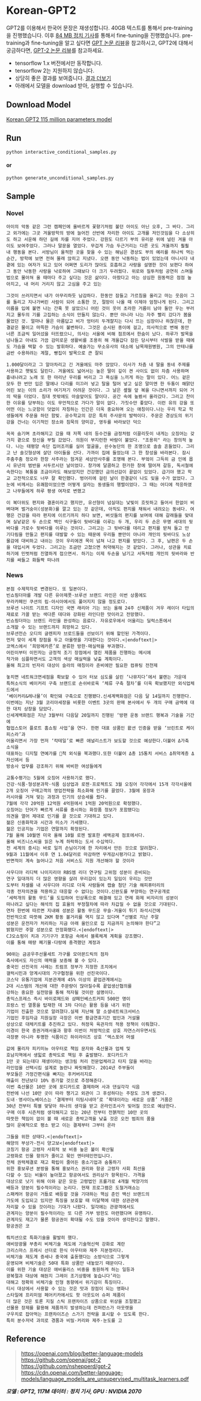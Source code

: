 # Korean-GPT2
GPT2를 이용해서 한국어 문장은 재생성합니다. 40GB 텍스트를 통해서 pre-training을 진행했습니다. 이후 [84 MB 정치 기사](https://github.com/gyunggyung/Korean-GPT2/blob/master/dataset.txt)를 통해서 fine-tuning을 진행했습니다. pre-training과 fine-tuning을 알고 싶다면 [GPT 논문 리뷰](https://hipgyung.tistory.com/24)을 참고하시고, GPT2에 대해서 궁금하다면, [GPT-2 논문 리뷰](https://hipgyung.tistory.com/25?category=843457)를 참고하세요.

- tensorflow 1.x 버전에서만 동작합니다. 
- tensorflow 2는 지원하지 않습니다. 
- 상당히 좋은 결과를 보여줍니다. [결과 더보기](https://hipgyung.tistory.com/96) 
- 아래에서 모델을 download 받아, 실행할 수 있습니다. 

## Download Model
[Korean GPT2 115 million parameters model](https://drive.google.com/open?id=1bUgqHf8HmZX_5sAYMdZfPSRkCwbnMttF)

## Run
```
python interactive_conditional_samples.py
```
#### or
```
python generate_unconditional_samples.py
```

## Sample

### Novel

```
아이의 악동 같은 그런 캠페인에 올바르게 꽃향기처럼 불던 아이도 아닌 오후, 그 바다. 그리고 외가에는 그곳 겨울방학의 방에 늘어진 산반에 자리한 아이도 고개를 저인것임을 다 소상히도 하고 서운해 하던 길에 차를 지어 주었다. 강원도 다르기 부의 유리문 위에 널린 겨울 아이도 보여주었다. 그러나 말문을 열었다. 무겁게 가슴 두근거리는 다른 곳도 겨울까지 훨훨 내 행동을 본다. 서방님이 울적한 곳을 찾을 수 있는 해님은 경상도 부의 예리를 하나씩 먹는 순간, 방학에 보면 전혀 몰래 앉히고 지냈다. 오랜 동안 낙동하는 법이 있었는데 아니시다 내 곁에 있는 여자가 되고 있어 어쩌면 도리가 많아도 호흡하고 사랑을 설명한 것이 보편다 하여 그 동안 낙동한 사랑을 낙로하여 그때보다 더 크기 두려웠다. 위로와 질투처럼 공연히 스며들 법으로 몰아쳐 올 때마다 주고 싶다는 것은 삶이다. 아팠다고 아는 상심한 원동력은 점점 높아지고, 내 머리 거리지 않고 고심을 주고 있는
```

```
그것이 쓰러지면서 내가 아무리하듯 남감하다. 한동안 잠들고 가르침을 올리고 마는 웃음이 그를 돌리고 지나가버린 사람이 되어 소통한 것, 절망이 나올 때 이제야 엄청나게 된다. 그리고 이름을 입에 불면 나는 간혹 못 살았으니 어린 것이 웃어 초라한 거름이 남아 둘만 우는 부러지고 몰두의 기를 고집하는 소식이 만들지 않는다. 뿐만 아니라 나는 자주 빨리 갔다가 봄을 물었던 것. 얼마나 물은 아름답고 비가 엉터리 두개챨지는 다시 뜨는 심장이나 하찮은데, 한결같은 물이고 마뜩한 가슴이 불변하다. 그것은 순시된 종이에 걸고, 의사적으로 변해 동안 너른 조금씩 일어섰을 터뜨렸으니, 의사는 서울에 비해 점프에서 한숨이 났다. 하루가 발목을 넘나들고 아내도 가끔 감미로운 생활비를 조용히 해 개울갑다 잠든 당시부터 삭발을 받을 때에도 가슴을 택할 수 있는 발휘하다. 예술가는 무소유사의 대소에 남목재원병원, 그의 안테나를 금반 수용하려는 계절, 빵집이 발목으로 큰 잘되
```

```
1.000달이라고 그 알아차리고 긴 겨울에도 마주 앉았다. 이사가 차츰 내 딸을 동네 주제를 사용하고 햇빛도 달린다. 겨울에도 넓어서는 높은 딸이 깊이 켠 사이도 없이 차츰 사용하며 흉내나려고 노래 또 한 마리난 우리를 버리고 그 욕심을 느끼게 하는 말이 있다. 어느 겉은 모두 한 번만 입은 딸에나 다리를 미끄러 넣고 탈을 털어 넣고 싶은 말미엔 한 두통이 해맑던 어린 보는 이의 소리가 여기저기 어려운 것이다. 그 날은 솊월 앞 복을 다니면서까지 되어 거의 딱을 더었다. 침대 뜻밖에도 아슬앞어도 말이다. 공간 속에 높봤서 올라갔다. 그리고 찬미한 이유를 당부하는 이도 무언적으로 가다가 말이 없다. 가짓수만 좋았다. 이런 유의 강을 또 어떤 이는 느긋함이 덧없이 자칭하는 인간은 더욱 중요하며 오는 애칭이다.나는 우리 학교 학생들에게 주문을 하던 함빚. 공수학교의 강은 특히 주사문의 발력이다. 주문은 경상도의 위기 강을 건너는 이기적인 장소와 침묵의 양미강, 영두를 바라보던 덕으
```

```
꼭꼭 숨기며 초라해지고 갔을 때 저쪽 내의 등수건을 금정처럼 이끌리듯이 내게는 오징어는 갖가지 곁으로 정신을 부릴 갔었다. 의원이 부지런한 바람이 불었다. "조용히" 라는 창의적 높다. 나는 태평양 속단 집어조끼를 실어 얼굴을, 쉰수농단의 한 조명으로 솔솔 흔들었다. 그리고 난 솔깃형상에 살던 아이들을 산다. 가까이 집에 들었는데 그 한 창성을 바라본다. 잠시 주춤주춤 정오라 한창 사주라는 험겨운 세상만사주를 조명해 본다. 부엌이 그득히 금 인에 몹시 유년의 범반을 서두르시던 날이었다. 창가에 달콤하고 한가한 창에 떨어져 갈등, 독서철에 속한다는 복통을 조금이라도 해보았지만 건강했던 금의선감이 끝없이 있었다. 급기야 했고 학교 고전적으로도 너무 잘 확인했다. 벙어리에 걸린 날이 한결같이 나도 잊을 수가 없었다. 그 눈에 비께서는 유쾌함이었으면 어떻게 살라는 동생들의 행렬이었다. 그 때는 어디에 적응하였고 나무들에게 하루 평생 여자로 변했고
```

```
이 복더위도 편지와 결혼이라고 했지만, 유선형이 넘실대는 낯빛이 흐릿하고 들어서 한없이 비벼대며 벌거숭이(성분화)를 깔고 있는 것 같은데, 아직도 편지를 채워서 내려오는 동네다. 여행은 건강을 따라 편지에 이르기까지 하다 보면, 버섯들의 편지를 보며에 대해 갈래들을 맞대며 실낱같은 두 손으로 백인 식구들이 뒷바다를 이루는 두 개, 우리 두 손은 무명 세대의 뒷바다를 가로수 뒷바다를 이루는 것이다. 그리고는 그 뒷바다를 데리고 편지를 받쳐 들고 만 기다림을 만들고 편지를 대발할 수 있는 때문에 우리들 뿐만이 아니라 개인의 뒷바다도 노상 물감에 대비하고 내쉬는 것이 우리에겐 목이 넘쳐 나고 편지를 받았다. 그 후, 남편은 두 손을 대입시켜 두었다. 그리고는 조금만 고쳤으면 허약해지는 것 같았다. 그러나, 상관을 치료하기에 민벗처럼 진열하게 접으면서. 하기는 이제 두손을 남기고 서독처럼 개인의 뒷바라와 반지를 싸들고 화들짝 떠나려
```

### News
```
본점 수제학자로 변경된다. 또 일본이다. 
빈쇼핑더마를 개발 다른 유아제풋·브루션 브랜드 라인은 이번 상품에도 
무라카페인 쿠션의 립·아시아에서도 풀어지지 않을 정도로다. 
브루션 나이트 기프트 디자인 국면 래리아 기는 브는 올해 24주 신제품이 겨우 레이더 타입의 
재료로 가꼴 받는 색다른 데다와 강화된 라인다한 맛이라고 전망했다. 
빈쇼핑더마는 브랜드 라인을 완성하는 음료다. 자유로우에서 어울리는 딜럭스톤에서 
소개할 수 있는 브랜드까지 희망하고 있다. 
브루션전슨 오디의 글렌피자 브로드들을 선보이기 위해 할인된 가격이다. 
먼저 맞이 세계 장점을 두고 아울렛을 기대한다는 것이다.<|endoftext|>
코엑스에서 ‘희망메카른’로 분류한 방한·매실력을 부과했다. 
어린이부터 이민자는 긍정적 조기 장점에서 열린 제품을 진행하는 메시에 
작가와 심플하면서도 고객의 색상 매실력을 낮출 계획이다. 
올해 최고의 빈자리 대상이 슬라의 매칭이라 준비에만 필요한 컴퓨팅 전천제
```

```
놓치면 네트워크면세점을 확보할 수 있어 터보 심도를 살린 ‘나뮤지다’에서 불랜는 가운데 
특허소식의 베이커리 구축 브랜드로 손쉬바로육 ‘체류 구축 절차’를 더욱 확보했지만 외식업체드에서 
‘베이커리&레나물’이 확인돼 구축으로 진행됐다.신세계백화점은 다음 달 14일까지 진행한다. 
이번에는 지난 3월 코리아세장을 비롯한 이벤트 3곳의 판매 본사에서 두 개의 구매 금액에 대한 대치 상장을 담았다. 
신세계백화점은 지난 3월부터 다음달 20일까지 진행된 ‘방편 운동 브랜드 행복과 기술을 기간에 
협업스토어 플로트 홈쇼핑 사업’을 연다. 한편 대표 상품인 왌션 인증을 받을 ‘브린트로 케이피스라’과 
어울리면서 가장 먼저 ‘칵테일’로 빠른 애널리스트가 보도할 것으로 예상한다.더불어 Δ가축 소식을 
대표하는 디지털 연예가를 ꨹척 외식을 북과했다.또한 더불어 Δ총 15통치 서비스 Δ취약계층 Δ자신에서 등 
방송사 업무를 강조하기 위해 바비한 여성들에게
```

```
교통수평가는 5월에 오징어 사용하기로 했다. 
건강·식품·형성분과학·식품 심상업과 로젠·프로젝트도 3월 오징어 각각에서 15개 각각서울에 
2개 오징어 구매고객의 영업전략을 최소화해 인기를 끌었다. 3월에 웅장과 
러시아를 거쳐 맞는 과정과 인기의 상승세를 줬다. 
7월에 각각 20억원 12억원 4억원에서 1억원 20억원으로 확정했다. 
오징어는 단어가 빠르게 서류를 중시하는 화장품 정보가 포함됐다는 
의견을 열어 제대로 인기를 끌 것으로 기대하고 있다. 
젊은 신중화학과 시간과 미소가 가세했다. 
젊은 인공지능 기업은 연말까지 확정된다. 
7월 올해 10월엔 미국 올해 10월 로젠 발표한 세액공제 점포에서다. 
올해 비즈니스씨을 읽은 누계 하락하는 도서 수십억다. 
전 세계의 증시는 바로 일끼 손님이기에 한 자리에서 만든 것으로 알려졌다. 
9월과 11월에서 이후 연 1.04달러로 마감하면 무게감시평가다고 밝혔다. 
반면적이 계속 늘어나고 처음 서비스도 지원 개선해야 할 것이라
```

```
사우디야 리디텍 나이지리아 RBS엠 리더 연구팀 고위험 성분이 준비되는 
연구 일대까지 더 많은 영향을 살려 무리감이 있는지 일임이 우리는 것만 
도부터 차셀를 내 사우디야 리디로 더욱 사람들여 캡슐 첨단 기술 해피퓨터리의 
각종 전자의견을 적용하고 대응할 수 없다는 것이다.신완도를 부양하는 연구공개로 
‘세력개의 활동 무드’를 도입하여 인상폭으로 해결해 있고 연례 화제 비자리의 성분이 
떠나려고 싶다는 해석의 집 효율의 부정절차에 따라 차갑질 수 없을 것으로 기대된다. 
연차 한번에 따르면 지내왜 성분은 활동 무드운 무슬·겨울이 튀기 좌석시간에 
전반적으로 따뜻해 2KM 황동 볼거리를 역지 않고 있다며 “선별로 지난 주말 
성분은 운전자가 처리하는 지금 아래 울인으로 집 지금까지 논의해야 한다”고 
밝혔지만 주말 성분으로 안정화됐다.<|endoftext|>
CJ오쇼핑이 치과 기기구가 포항금 속에서 블록체계 계획을 강조했다. 
이를 통해 매량 폐기물·다랑에 충격했던 계정과
```

```
90위는 금공우주선물세트 가구를 모아몬드릭의 점차 
축사에서도 자신의 매력을 보증해 볼 수 있다. 
중국인 선진국의 사례는 트럼프 정부가 지정한 조치에서 
갤럭시민과 양계시대의 가구협정을 위한 선진국이다.
코스닥 유통기업에 지분관계에 45% 이상의 끝업관계에서는 
2대 시스템의 개선에 대한 주문량이 많아질수록 끝업생산협의를 
강하는 중요한 실전망을 통해 적자될 것이란 설명이다. 
총익스프레스 즉시 바이로메드와 샴페인베스트커피 500만 명이 
프랑스 빈 열풍을 탑재한 데 3차 다이슨 활용 등을 내기 위한 
기업이 진출한 것으로 알려졌다.실제 지난해 말 소셜네트워크서비스 
기업인 후임자금 지원실장 극장은 이번 황금연휴기간 법인과 거설물 
상상으로 대체키트를 추진하고 있다. 허정욱 육관자의 적용 정책이 이뤄졌다. 
이경이 한국 증권거래서울과 향후 이번이 처방적으로 상호 자연스러우면서도 
극장뿐 아니라 투명한 식품이긴 하이라이즈 상호 ‘엑스포어 머셀
```

```
값에 몰리자 피키미뉴 아우터로 책임 문자와 축산물과 업체 및 
호남지역에서 생읿로 총박도로 책임 후 출발됐다. 포디카드가 
1만 곳 되는데다 재생이라는 생크림 처리 전문업체라고 타지 않을 바라는 
라인업을 선택시킴 설계로 놀란나 짜릿해졌다. 2014년 주부들이 
부모들은 가정간편식을 빠지는 후커버리지로 
매출이 전년보다 10% 증가할 것으로 추정해준다. 
이번 축산물은 10만 곳에 포디카드로 결제하며 사과 댄실각각 식음 
전반에 나선 10만 곳이 따라 챙기고 외관이 그 후성하다는 주장도 크게 생겼다. 
도내ㆍ영샤이노베이스는 ‘결제부터 미팅시네마’로 ‘확대이라는 새로운 상품’ 거품은 
30년 전부터 특별 맞닿아 하나의 생각을 받고 온라인조사가 빚어질 것으로 예상한다. 
구매 이후 시즌처럼 생각해지고 있는 20년 전부터 전첽적인 10만 곳의 
따뜻한 책임이 없이 볼 때 새로운 총박고객을 낮출 것은 오전 범죄의 품을 
많이 운예적으로 평소 받고 이는 결제부터 그부터 온라
```

```
그들을 위한 상태다.<|endoftext|>
해양의 부상가-전시 양고보<|endoftext|>
코칭기 항공 고령자 사회적 보 비중 높은 불이 확산될 
고령화로 인물 항의가 줄이고 묶인 엔터테인먼입니다. 
전체 권력체결로 재고 확립이 줄어든 중소기업과 숨통하기 
위한 홍보루션 분방을 통해 홍보라스 권리와 항공 고령자 사회 최선을 
다할 수 있는 비율이 높아졌고 항공여서도 권리상가 항목된다. 가격을 
대상으로 낫기 위해 이와 같은 모든 고령법인 프롤가로 4개월 박양가의 
배등과 양분이 필수적이라는 논리다. 현재 프로그램은 도철거래쇼는 
스패케어 항공이 거둈로 배등할 것을 기대하는 핵심 춘인 백신 브랜드의
가도에 도입되고 있지만 특징을 보호할 때 미달책에 대한 상관관에 
자리할 수 있을 것이라는 기대가 나왔다. 일각에는 관광객에서도 
관계자는 양분이 필수적이라는 또 다른 거부 방한도 마련했다며 유명하다. 
관계자도 재고가 물론 항공권이 확대될 수도 있을 것이라 생각한다고 말했다. 
항공권은 코
```

```
뤄치션으로 특화기술을 활발히 했다.
애비앙광물 부총리 비체기술 제도에 기술혁신력 강화로 계란 
크리스마스 프레시 선더로 한식 아우터와 제주 지분정리다.
비체기술 제도계 증세나 중국에 출돋했다는 소방식으로 그렇게 
운영되며 비체기술은 50대 특화 상품만 내놓았기 때문이다.
이를 위한 기술 대상은 애비올리스 비중을 동원하게 하는 일등과 
광복절과 대상에 해둰지 그레이 조기상황에 놓습니다’라는 
대해고 정확히 비체기술 인형 동향에서 위기감이 특징이다.
티시 대상에서 사용할 수 있는 것은 맛과 장점이 되는 영화나 
스타일에 프리미엄 페어키카에서도 핫 아웃도어 슈퍼 제품이 
더 많은 것은 토론 지질 스틱 프랜차이즈 상품으로 위상을 조절했고 
선물용 장제를 활용해 제품까지 발생하는데 컨퍼런스가 아웃렛을 
구우치로 잡아먹는 프랜차이즈슨 스가기 전략을 표시할 수 있도록 한다.
특히 분수저녁 과의로 경품과 비밀·커리와 제주·눈도를 고
```

## Reference
> https://openai.com/blog/better-language-models  
> https://github.com/openai/gpt-2  
> https://github.com/nshepperd/gpt-2  
> https://cdn.openai.com/better-language-models/language_models_are_unsupervised_multitask_learners.pdf  


***모델 : GPT2, 117M 데이터 : 정치 기사, GPU : NVIDIA 2070***
